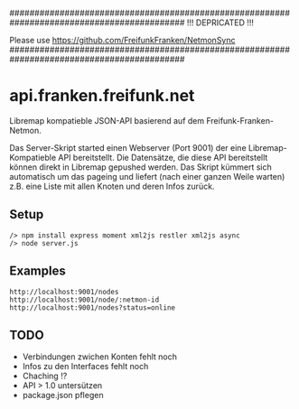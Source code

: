 ###########################################################################################
 !!! DEPRICATED !!! 
 
 Please use https://github.com/FreifunkFranken/NetmonSync
###########################################################################################


# api.franken.freifunk.net #

Libremap kompatieble JSON-API basierend auf dem Freifunk-Franken-Netmon.

Das Server-Skript started einen Webserver (Port 9001) der eine Libremap-Kompatieble API bereitstellt.
Die Datensätze, die diese API bereitstellt können direkt in Libremap gepushed werden.
Das Skript kümmert sich automatisch um das pageing und liefert (nach einer ganzen Weile warten) z.B. eine Liste mit allen Knoten und deren Infos zurück.


## Setup ##
```
/> npm install express moment xml2js restler xml2js async
/> node server.js
```


## Examples ##
```
http://localhost:9001/nodes
http://localhost:9001/node/:netmon-id
http://localhost:9001/nodes?status=online
```

## TODO ##
* Verbindungen zwichen Konten fehlt noch
* Infos zu den Interfaces fehlt noch
* Chaching !?
* API > 1.0 untersützen
* package.json pflegen
